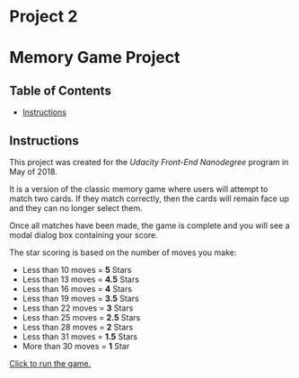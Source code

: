 # Project 2
# Memory Game Project

## Table of Contents

* [Instructions](#instructions)

## Instructions

This project was created for the *Udacity Front-End Nanodegree* program in May of 2018.

It is a version of the classic memory game where users will attempt to match two cards. If they match correctly, then the cards will remain face up and they can no longer select them. 

Once all matches have been made, the game is complete and you will see a modal dialog box containing your score.

The star scoring is based on the number of moves you make:

* Less than 10 moves = __5__ Stars
* Less than 13 moves = __4.5__ Stars
* Less than 16 moves = __4__ Stars
* Less than 19 moves = __3.5__ Stars
* Less than 22 moves = __3__ Stars
* Less than 25 moves = __2.5__ Stars
* Less than 28 moves = __2__ Stars
* Less than 31 moves = __1.5__ Stars
* More than 30 moves = __1__ Star

[Click to run the game.](https://davidjenness.github.io/nanodegree-project2/)